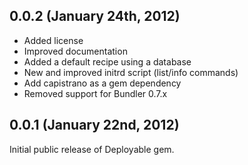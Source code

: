 ## 0.0.2 (January 24th, 2012)

* Added license
* Improved documentation
* Added a default recipe using a database
* New and improved initrd script (list/info commands)
* Add capistrano as a gem dependency
* Removed support for Bundler 0.7.x


## 0.0.1 (January 22nd, 2012)

Initial public release of Deployable gem.